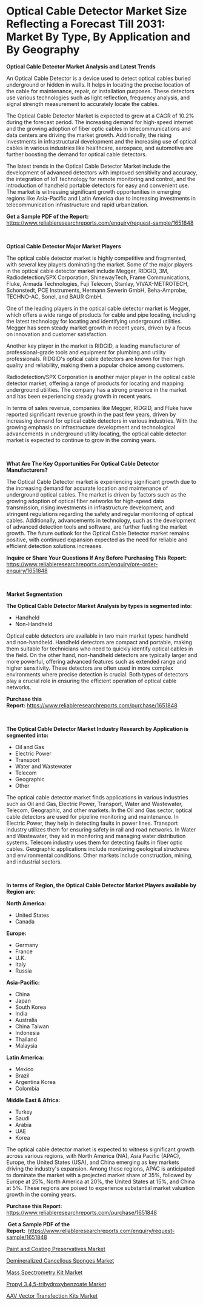 <p><h1>Optical Cable Detector Market Size Reflecting a Forecast Till 2031: Market By Type, By Application and By Geography</h1></p><p><strong>Optical Cable Detector Market Analysis and Latest Trends</strong></p>
<p><p>An Optical Cable Detector is a device used to detect optical cables buried underground or hidden in walls. It helps in locating the precise location of the cable for maintenance, repair, or installation purposes. These detectors use various technologies such as light reflection, frequency analysis, and signal strength measurement to accurately locate the cables.</p><p>The Optical Cable Detector Market is expected to grow at a CAGR of 10.2% during the forecast period. The increasing demand for high-speed internet and the growing adoption of fiber optic cables in telecommunications and data centers are driving the market growth. Additionally, the rising investments in infrastructural development and the increasing use of optical cables in various industries like healthcare, aerospace, and automotive are further boosting the demand for optical cable detectors.</p><p>The latest trends in the Optical Cable Detector Market include the development of advanced detectors with improved sensitivity and accuracy, the integration of IoT technology for remote monitoring and control, and the introduction of handheld portable detectors for easy and convenient use. The market is witnessing significant growth opportunities in emerging regions like Asia-Pacific and Latin America due to increasing investments in telecommunication infrastructure and rapid urbanization.</p></p>
<p><strong>Get a Sample PDF of the Report:&nbsp;</strong> <a href="https://www.reliableresearchreports.com/enquiry/request-sample/1651848">https://www.reliableresearchreports.com/enquiry/request-sample/1651848</a></p>
<p>&nbsp;</p>
<p><strong>Optical Cable Detector Major Market Players</strong></p>
<p><p>The optical cable detector market is highly competitive and fragmented, with several key players dominating the market. Some of the major players in the optical cable detector market include Megger, RIDGID, 3M, Radiodetection/SPX Corporation, ShinewayTech, Frame Communications, Fluke, Armada Technologies, Fuji Telecom, Stanlay, VIVAX-METROTECH, Schonstedt, PCE Instruments, Hermann Sewerin GmbH, Beha-Amprobe, TECHNO-AC, Sonel, and BAUR GmbH.</p><p>One of the leading players in the optical cable detector market is Megger, which offers a wide range of products for cable and pipe locating, including the latest technology for locating and identifying underground utilities. Megger has seen steady market growth in recent years, driven by a focus on innovation and customer satisfaction.</p><p>Another key player in the market is RIDGID, a leading manufacturer of professional-grade tools and equipment for plumbing and utility professionals. RIDGID's optical cable detectors are known for their high quality and reliability, making them a popular choice among customers.</p><p>Radiodetection/SPX Corporation is another major player in the optical cable detector market, offering a range of products for locating and mapping underground utilities. The company has a strong presence in the market and has been experiencing steady growth in recent years.</p><p>In terms of sales revenue, companies like Megger, RIDGID, and Fluke have reported significant revenue growth in the past few years, driven by increasing demand for optical cable detectors in various industries. With the growing emphasis on infrastructure development and technological advancements in underground utility locating, the optical cable detector market is expected to continue to grow in the coming years.</p></p>
<p>&nbsp;</p>
<p><strong>What Are The Key Opportunities For Optical Cable Detector Manufacturers?</strong></p>
<p><p>The Optical Cable Detector market is experiencing significant growth due to the increasing demand for accurate location and maintenance of underground optical cables. The market is driven by factors such as the growing adoption of optical fiber networks for high-speed data transmission, rising investments in infrastructure development, and stringent regulations regarding the safety and regular monitoring of optical cables. Additionally, advancements in technology, such as the development of advanced detection tools and software, are further fueling the market growth. The future outlook for the Optical Cable Detector market remains positive, with continued expansion expected as the need for reliable and efficient detection solutions increases.</p></p>
<p><strong>Inquire or Share Your Questions If Any Before Purchasing This Report:</strong> <a href="https://www.reliableresearchreports.com/enquiry/pre-order-enquiry/1651848">https://www.reliableresearchreports.com/enquiry/pre-order-enquiry/1651848</a></p>
<p>&nbsp;</p>
<p><strong>Market Segmentation</strong></p>
<p><strong>The Optical Cable Detector Market Analysis by types is segmented into:</strong></p>
<p><ul><li>Handheld</li><li>Non-Handheld</li></ul></p>
<p><p>Optical cable detectors are available in two main market types: handheld and non-handheld. Handheld detectors are compact and portable, making them suitable for technicians who need to quickly identify optical cables in the field. On the other hand, non-handheld detectors are typically larger and more powerful, offering advanced features such as extended range and higher sensitivity. These detectors are often used in more complex environments where precise detection is crucial. Both types of detectors play a crucial role in ensuring the efficient operation of optical cable networks.</p></p>
<p><strong>Purchase this Report:&nbsp;</strong><a href="https://www.reliableresearchreports.com/purchase/1651848">https://www.reliableresearchreports.com/purchase/1651848</a></p>
<p>&nbsp;</p>
<p><strong>The Optical Cable Detector Market Industry Research by Application is segmented into:</strong></p>
<p><ul><li>Oil and Gas</li><li>Electric Power</li><li>Transport</li><li>Water and Wastewater</li><li>Telecom</li><li>Geographic</li><li>Other</li></ul></p>
<p><p>The optical cable detector market finds applications in various industries such as Oil and Gas, Electric Power, Transport, Water and Wastewater, Telecom, Geographic, and other markets. In the Oil and Gas sector, optical cable detectors are used for pipeline monitoring and maintenance. In Electric Power, they help in detecting faults in power lines. Transport industry utilizes them for ensuring safety in rail and road networks. In Water and Wastewater, they aid in monitoring and managing water distribution systems. Telecom industry uses them for detecting faults in fiber optic cables. Geographic applications include monitoring geological structures and environmental conditions. Other markets include construction, mining, and industrial sectors.</p></p>
<p>&nbsp;</p>
<p><strong>In terms of Region, the Optical Cable Detector Market Players available by Region are:</strong></p>
<p>
    <p> <strong> North America: </strong>
        <ul>
            <li>United States</li>
            <li>Canada</li>
        </ul>
        </p> 
    <p> <strong> Europe: </strong>
        <ul>
            <li>Germany</li>
            <li>France</li>
            <li>U.K.</li>
            <li>Italy</li>
            <li>Russia</li>
        </ul>
        </p> 
    <p> <strong> Asia-Pacific: </strong>
        <ul>
            <li>China</li>
            <li>Japan</li>
            <li>South Korea</li>
            <li>India</li>
            <li>Australia</li>
            <li>China Taiwan</li>
            <li>Indonesia</li>
            <li>Thailand</li>
            <li>Malaysia</li>
        </ul>
        </p> 
    <p> <strong> Latin America: </strong>
        <ul>
            <li>Mexico</li>
            <li>Brazil</li>
            <li>Argentina Korea</li>
            <li>Colombia</li>
        </ul>
        </p> 
    <p> <strong> Middle East & Africa: </strong>
        <ul>
            <li>Turkey</li>
            <li>Saudi</li>
            <li>Arabia</li>
            <li>UAE</li>
            <li>Korea</li>
        </ul>
    </p>
    </p>
<p><p>The optical cable detector market is expected to witness significant growth across various regions, with North America (NA), Asia Pacific (APAC), Europe, the United States (USA), and China emerging as key markets driving the industry's expansion. Among these regions, APAC is anticipated to dominate the market with a projected market share of 35%, followed by Europe at 25%, North America at 20%, the United States at 15%, and China at 5%. These regions are poised to experience substantial market valuation growth in the coming years.</p></p>
<p><strong>Purchase this Report: </strong><a href="https://www.reliableresearchreports.com/purchase/1651848">https://www.reliableresearchreports.com/purchase/1651848</a></p>
<p>&nbsp;<strong>Get a Sample PDF of the Report:&nbsp;&nbsp;</strong><a href="https://www.reliableresearchreports.com/enquiry/request-sample/1651848">https://www.reliableresearchreports.com/enquiry/request-sample/1651848</a></p>
<p><strong></strong></p>
<p><p><a href="https://github.com/tamvrosiya/Market-Research-Report-List-2/blob/main/paint-and-coating-preservatives-market.md">Paint and Coating Preservatives Market</a></p><p><a href="https://medium.com/@karenglover656/demineralized-cancellous-sponges-market-analysis-and-sze-forecasted-for-period-from-2024-to-2031-8b9300d34bdd">Demineralized Cancellous Sponges Market</a></p><p><a href="https://medium.com/@norvalolson/mass-spectrometry-kit-market-comprehensive-assessment-by-type-application-and-geography-629c24a3f7f8">Mass Spectrometry Kit Market</a></p><p><a href="https://github.com/pizolina/Market-Research-Report-List-3/blob/main/propyl-345-trihydroxybenzoate-market.md">Propyl 3,4,5-trihydroxybenzoate Market</a></p><p><a href="https://medium.com/@norvalolson/aav-vector-transfection-kits-market-share-evolution-and-market-growth-trends-2024-2031-d6e401ffe144">AAV Vector Transfection Kits Market</a></p></p>